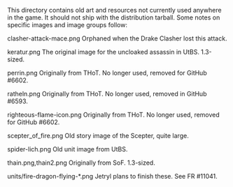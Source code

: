 This directory contains old art and resources not currently used anywhere in
the game.  It should not ship with the distribution tarball.
Some notes on specific images and image groups follow:

clasher-attack-mace.png
   Orphaned when the Drake Clasher lost this attack.

keratur.png
   The original image for the uncloaked assassin in UtBS.  1.3-sized.

perrin.png
   Originally from THoT. No longer used, removed for GitHub #6602.

ratheln.png
   Originally from THoT. No longer used, removed in GitHub #6593.

righteous-flame-icon.png
   Originally from THoT. No longer used, removed for GitHub #6602.

scepter_of_fire.png
   Old story image of the Scepter, quite large.

spider-lich.png
   Old unit image from UtBS.

thain.png,thain2.png
   Originally from SoF.  1.3-sized.

units/fire-dragon-flying-*.png
   Jetryl plans to finish these.  See FR #11041.

